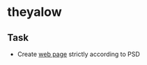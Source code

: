 # theyalow

## Task
- Create [web page](https://shotalex.github.io/theyalow/) strictly according to PSD